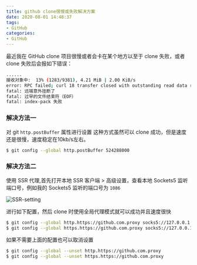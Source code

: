 ```yaml
---
title: github clone很慢或失败解决方案
date: 2020-08-01 14:48:37
tags: 
- GitHub
categories:
- GitHub
---
```

最近我在 GitHub clone 项目很慢或者会卡在某个地方以至于 clone 失败，或者clone 失败后会报如下错误：

``` bash
......
接收对象中:  13% (1283/9381), 4.21 MiB | 2.00 KiB/s        
error: RPC failed; curl 18 transfer closed with outstanding read data remaining
fatal: 远端意外挂断了
fatal: 过早的文件结束符（EOF）
fatal: index-pack 失败
```
<!-- more -->

### 解决方法一

对 git `http.postBuffer` 属性进行设置
这种方式虽然可以 clone 成功，但是速度还是很慢，速度稳定在10kb/s左右。

``` bash
$ git config --global http.postBuffer 524288000
```

### 解决方法二

使用 SSR 代理,首先打开本地 SSR 客户端 > 高级设置，查看本地 Sockets5 监听端口号，例如我的 Sockets5 监听的端口号为 `1086`

![SSR-setting](https://tva1.sinaimg.cn/large/006tNbRwgy1gadyghg8owj30qe0gqwg3.jpg)

进行如下配置，然后 clone 时使用全局代理模式就可以成功并且速度很快

``` bash
$ git config --global http.https://github.com.proxy socks5://127.0.0.1:1086
$ git config --global https.https://github.com.proxy socks5://127.0.0.1:1086

```

如果不需要上面的配置也可以取消设置

``` bash
$ git config --global --unset http.https://github.com.proxy
$ git config --global --unset https.https://github.com.proxy

```